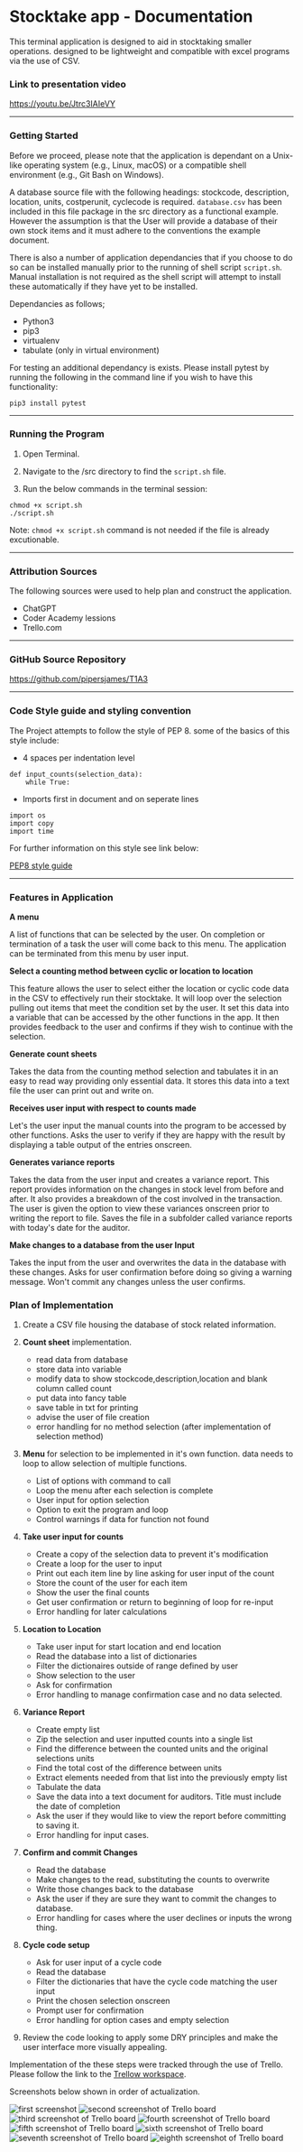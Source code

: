 # Stocktake app - Documentation

This terminal application is designed to aid in stocktaking smaller operations. designed to be lightweight and compatible with excel programs via the use of CSV.

### Link to presentation video

https://youtu.be/Jtrc3IAIeVY

---

### Getting Started

Before we proceed, please note that the application is dependant on a Unix-like operating system (e.g., Linux, macOS) or a compatible shell environment (e.g., Git Bash on Windows).

A database source file with the following headings: stockcode, description, location, units, costperunit, cyclecode is required. ```database.csv``` has been included in this file package in the src directory as a functional example. However the assumption is that the User will provide a database of their own stock items and it must adhere to the conventions the example document.

There is also a number of application dependancies that if you choose to do so can be installed manually prior to the running of shell script ```script.sh```. Manual installation is not required as the shell script will attempt to install these automatically if they have yet to be installed.

Dependancies as follows;

* Python3
* pip3
* virtualenv
* tabulate (only in virtual environment)

For testing an additional dependancy is exists. Please install pytest by running the following in the command line if you wish to have this functionality:

```
pip3 install pytest
```

---

### Running the Program

1. Open Terminal.

2. Navigate to the /src directory to find the ```script.sh``` file. 

3. Run the below commands in the terminal session:

```
chmod +x script.sh
./script.sh
```

Note: ```chmod +x script.sh``` command is not needed if the file is already excutionable.

---

### Attribution Sources

The following sources were used to help plan and construct the application.

* ChatGPT
* Coder Academy lessions
* Trello.com

---

### GitHub Source Repository

https://github.com/pipersjames/T1A3

---

### Code Style guide and styling convention

The Project attempts to follow the style of PEP 8. some of the basics of this style include:

* 4 spaces per indentation level

```
def input_counts(selection_data):
    while True: 
```

* Imports first in document and on seperate lines

```
import os
import copy
import time
```

For further information on this style see link below:

[PEP8 style guide](https://peps.python.org/pep-0008/)

---

### Features in Application

**A menu**

A list of functions that can be selected by the user. On completion or termination of a task the user will come back to this menu. The application can be terminated from this menu by user input.

**Select a counting method between cyclic or location to location**

This feature allows the user to select either the location or cyclic code data in the CSV to effectively run their stocktake. It will loop over the selection pulling out items that meet the condition set by the user. It set this data into a variable that can be accessed by the other functions in the app. It then provides feedback to the user and confirms if they wish to continue with the selection.

**Generate count sheets**

Takes the data from the counting method selection and tabulates it in an easy to read way providing only essential data. It stores this data into a text file the user can print out and write on.


**Receives user input with respect to counts made**

Let's the user input the manual counts into the program to be accessed by other functions. Asks the user to verify if they are happy with the result by displaying a table output of the entries onscreen. 

**Generates variance reports**

Takes the data from the user input and creates a variance report. This report provides information on the changes in stock level from before and after. It also provides a breakdown of the cost involved in the transaction. The user is given the option to view these variances onscreen prior to writing the report to file. Saves the file in a subfolder called variance reports with today's date for the auditor.

**Make changes to a database from the user Input**

Takes the input from the user and overwrites the data in the database with these changes. Asks for user confirmation before doing so giving a warning message. Won't commit any changes unless the user confirms.


### Plan of Implementation

1. Create a CSV file housing the database of stock related information.

2. **Count sheet** implementation.
    * read data from database
    * store data into variable
    * modify data to show stockcode,description,location and blank column called count
    * put data into fancy table
    * save table in txt for printing
    * advise the user of file creation
    * error handling for no method selection (after implementation of selection method)


3. **Menu** for selection to be implemented in it's own function. data needs to loop to allow selection of multiple functions.
    * List of options with command to call
    * Loop the menu after each selection is complete
    * User input for option selection
    * Option to exit the program and loop
    * Control warnings if data for function not found

4. **Take user input for counts**
    * Create a copy of the selection data to prevent it's modification
    * Create a loop for the user to input
    * Print out each item line by line asking for user input of the count
    * Store the count of the user for each item
    * Show the user the final counts
    * Get user confirmation or return to beginning of loop for re-input
    * Error handling for later calculations

5. **Location to Location**   
    * Take user input for start location and end location
    * Read the database into a list of dictionaries
    * Filter the dictionaires outside of range defined by user
    * Show selection to the user
    * Ask for confirmation
    * Error handling to manage confirmation case and no data selected.

5. **Variance Report**
    * Create empty list
    * Zip the selection and user inputted counts into a single list
    * Find the difference between the counted units and the original selections units
    * Find the total cost of the difference between units
    * Extract elements needed from that list into the previously empty list
    * Tabulate the data
    * Save the data into a text document for auditors. Title must include the date of completion
    * Ask the user if they would like to view the report before committing to saving it.
    * Error handling for input cases.

6. **Confirm and commit Changes**
    * Read the database
    * Make changes to the read, substituting the counts to overwrite
    * Write those changes back to the database
    * Ask the user if they are sure they want to commit the changes to database.
    * Error handling for cases where the user declines or inputs the wrong thing.

7. **Cycle code setup**
    * Ask for user input of a cycle code
    * Read the database
    * Filter the dictionaries that have the cycle code matching the user input
    * Print the chosen selection onscreen
    * Prompt user for confirmation
    * Error handling for option cases and empty selection

8. Review the code looking to apply some DRY principles and make the user interface more visually appealing.



Implementation of the these steps were tracked through the use of Trello. Please follow the link to the [Trellow workspace](https://trello.com/b/iCG15EOb/t1a3). 

Screenshots below shown in order of actualization.




![first screenshot](./docs/first%20screenshot%20of%20planning.JPG)
![second screenshot of Trello board](./docs/second%20screenshot.JPG)
![third screenshot of Trello board](./docs/third%20screenshot.JPG)
![fourth screenshot of Trello board](./docs/fourth%20screenshot.JPG)
![fifth screenshot of Trello board](./docs/fifth%20screenshot.JPG)
![sixth screenshot of Trello board](./docs/sixth%20screenshot.JPG)
![seventh screenshot of Trello board](./docs/seventh%20screenshot.JPG)
![eighth screenshot of Trello board](./docs/eighth%20screenshot.JPG)
